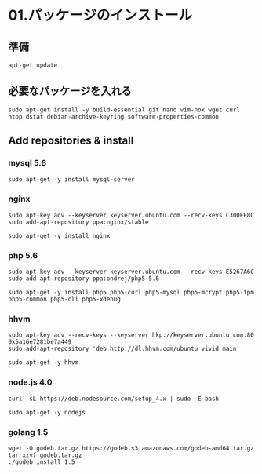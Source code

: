 01.パッケージのインストール
========================

準備
----
```
apt-get update
```

必要なパッケージを入れる
---------------------
```
sudo apt-get install -y build-essential git nano vim-nox wget curl htop dstat debian-archive-keyring software-properties-common
```

Add repositories & install
--------------------------

### mysql 5.6
```
sudo apt-get -y install mysql-server
```

### nginx
```
sudo apt-key adv --keyserver keyserver.ubuntu.com --recv-keys C300EE8C
sudo add-apt-repository ppa:nginx/stable

sudo apt-get -y install nginx
```

### php 5.6
```
sudo apt-key adv --keyserver keyserver.ubuntu.com --recv-keys E5267A6C
sudo add-apt-repository ppa:ondrej/php5-5.6

sudo apt-get -y install php5 php5-curl php5-mysql php5-mcrypt php5-fpm php5-common php5-cli php5-xdebug
```

### hhvm
```
sudo apt-key adv --recv-keys --keyserver hkp://keyserver.ubuntu.com:80 0x5a16e7281be7a449
sudo add-apt-repository 'deb http://dl.hhvm.com/ubuntu vivid main'

sudo apt-get -y hhvm
```

### node.js 4.0
```
curl -sL https://deb.nodesource.com/setup_4.x | sudo -E bash -

sudo apt-get -y nodejs
```

### golang 1.5
```
wget -O godeb.tar.gz https://godeb.s3.amazonaws.com/godeb-amd64.tar.gz
tar xzvf godeb.tar.gz
./godeb install 1.5
```
